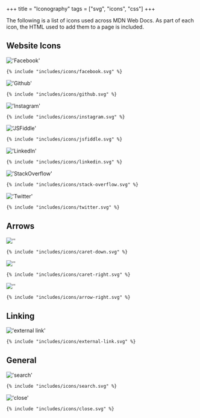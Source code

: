 +++
title = "Iconography"
tags = ["svg", "icons", "css"]
+++

The following is a list of icons used across MDN Web Docs. As part of each icon, the HTML used to add them to a page is included.

## Website Icons

!['Facebook'](/images/icons/websites/facebook.svg)

```html
{% include "includes/icons/facebook.svg" %}
```

!['Github'](/images/icons/websites/github.svg)

```html
{% include "includes/icons/github.svg" %}
```

!['Instagram'](/images/icons/websites/instagram.svg)

```html
{% include "includes/icons/instagram.svg" %}
```

!['JSFiddle'](/images/icons/websites/jsfiddle.svg)

```html
{% include "includes/icons/jsfiddle.svg" %}
```

!['LinkedIn'](/images/icons/websites/linkedin.svg)

```html
{% include "includes/icons/linkedin.svg" %}
```

!['StackOverflow'](/images/icons/websites/stack-overflow.svg)

```html
{% include "includes/icons/stack-overflow.svg" %}
```

!['Twitter'](/images/icons/websites/twitter.svg)

```html
{% include "includes/icons/twitter.svg" %}
```

## Arrows

![''](/images/icons/arrows/caret-down.svg)

```html
{% include "includes/icons/caret-down.svg" %}
```

![''](/images/icons/arrows/caret-right.svg)

```html
{% include "includes/icons/caret-right.svg" %}
```

![''](/images/icons/arrows/arrow-right.svg)

```html
{% include "includes/icons/arrow-right.svg" %}
```

## Linking

!['external link'](/images/icons/linking/external.svg)

```html
{% include "includes/icons/external-link.svg" %}
```

## General

!['search'](/images/icons/general/search.svg)

```html
{% include "includes/icons/search.svg" %}
```

!['close'](/images/icons/general/close.svg)

```html
{% include "includes/icons/close.svg" %}
```
